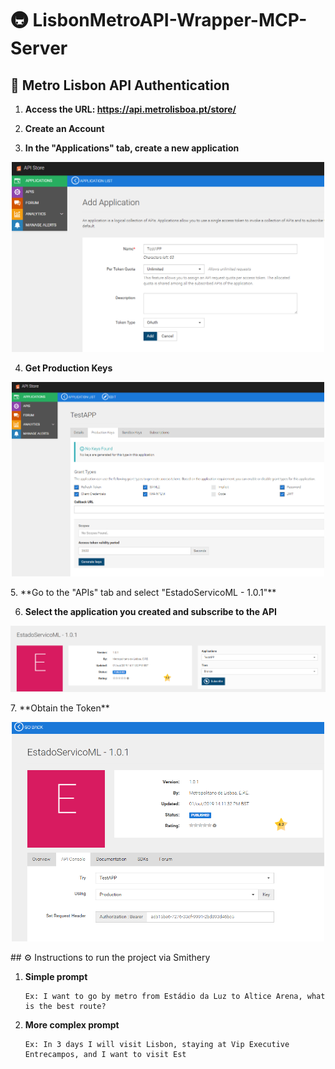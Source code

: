 # 🚇 LisbonMetroAPI-Wrapper-MCP-Server
## 🔐 Metro Lisbon API Authentication
1. **Access the URL: https://api.metrolisboa.pt/store/**

2. **Create an Account**

3. **In the "Applications" tab, create a new application**

<p align="center">
  <img src="./assets/criar_aplicacao.png" width="500"/>
</p>

4. **Get Production Keys**
<p align="center">
    <img src="./assets/gerar_token.png" width="500"/>
</p>
5. **Go to the "APIs" tab and select "EstadoServicoML - 1.0.1"**

6. **Select the application you created and subscribe to the API**
<p align="center">
    <img src="./assets/subscrever_api.png" width="600"/>
</p>
7. **Obtain the Token**
<p align="center">
    <img src="./assets/token_obtido.png" width="500"/>
</p>
## ⚙️ Instructions to run the project via Smithery

1. **Simple prompt**
    ```
    Ex: I want to go by metro from Estádio da Luz to Altice Arena, what is the best route?
2. **More complex prompt**
    ```
    Ex: In 3 days I will visit Lisbon, staying at Vip Executive Entrecampos, and I want to visit Est